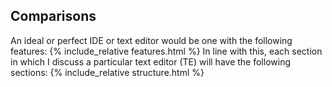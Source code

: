 ## Comparisons
An ideal or perfect IDE or text editor would be one with the following features:
{% include_relative features.html %}
In line with this, each section in which I discuss a particular text editor (TE) will have the following sections:
{% include_relative structure.html %}
